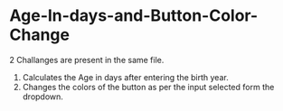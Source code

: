 # Age-In-days-and-Button-Color-Change
2 Challanges are present in the same file.
1.  Calculates the Age in days after entering the birth year.
2.  Changes the colors of the button as per the input selected form the dropdown.
